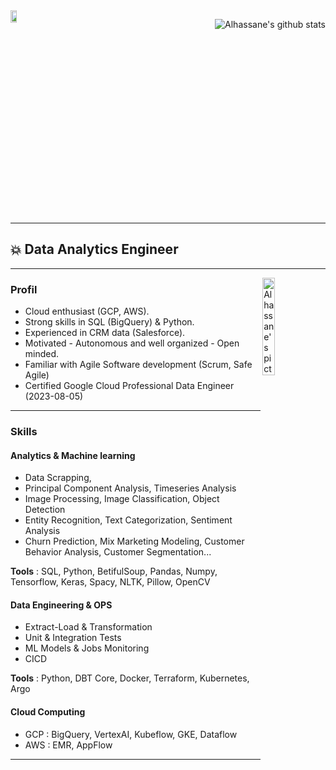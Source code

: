 
 <div style="display: flex;
    justify-content: space-between;">
  <div> 
    <img align="left" alt="Alhassane's picture" width="25%" src="https://github.com/Alhassane-lab/Alhassane-lab/blob/main/img/cov.png" />
  </div>
  <div>
    <p align="right"><img src="https://github-readme-stats.vercel.app/api?username=Alhassane-lab&show_icons=true&theme=radical" alt="Alhassane's github stats" /> </p>
  </div>
</div>
                                                                                                                                           
---
                                                                                                                                           

                                                                                                                                           
## 💥  Data Analytics Engineer 
---

<img align="right" alt="Alhassane's picture" width="20%" src="https://api.accredible.com/v1/frontend/credential_website_embed_image/badge/79263163" />

### Profil
 
- Cloud enthusiast (GCP, AWS).
- Strong skills in SQL (BigQuery) & Python.
- Experienced in CRM data (Salesforce).
- Motivated - Autonomous and well organized - Open minded.
- Familiar with Agile Software development (Scrum, Safe Agile)
- Certified Google Cloud Professional Data Engineer (2023-08-05)
    
---

### Skills

#### Analytics & Machine learning
- Data Scrapping,
- Principal Component Analysis, Timeseries Analysis
- Image Processing, Image Classification, Object Detection
- Entity Recognition, Text Categorization, Sentiment Analysis
- Churn Prediction,  Mix Marketing Modeling, Customer Behavior Analysis, Customer Segmentation...

**Tools** : SQL, Python, BetifulSoup, Pandas, Numpy, Tensorflow, Keras, Spacy, NLTK, Pillow, OpenCV


#### Data Engineering & OPS
- Extract-Load & Transformation
- Unit & Integration Tests
- ML Models & Jobs Monitoring
- CICD

**Tools** : Python, DBT Core, Docker, Terraform, Kubernetes, Argo


#### Cloud Computing

- GCP : BigQuery, VertexAI, Kubeflow, GKE, Dataflow
- AWS : EMR, AppFlow

---
